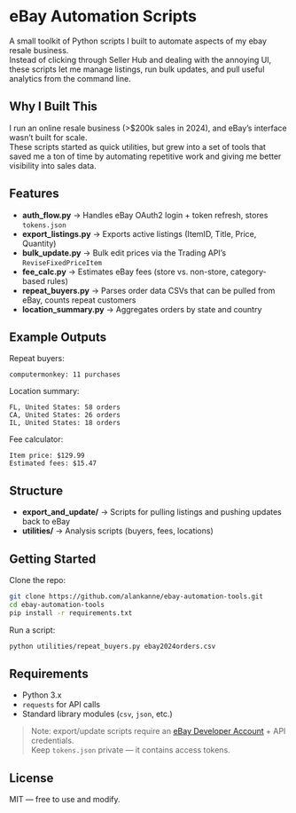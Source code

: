 # eBay Automation Scripts

A small toolkit of Python scripts I built to automate aspects of my ebay resale business.  
Instead of clicking through Seller Hub and dealing with the annoying UI, these scripts let me manage listings, run bulk updates, and pull useful analytics from the command line.

## Why I Built This

I run an online resale business (>$200k sales in 2024), and eBay’s interface wasn’t built for scale.  
These scripts started as quick utilities, but grew into a set of tools that saved me a ton of time by automating repetitive work and giving me better visibility into sales data.

## Features

- **auth_flow.py** → Handles eBay OAuth2 login + token refresh, stores `tokens.json`
- **export_listings.py** → Exports active listings (ItemID, Title, Price, Quantity)
- **bulk_update.py** → Bulk edit prices via the Trading API’s `ReviseFixedPriceItem`
- **fee_calc.py** → Estimates eBay fees (store vs. non-store, category-based rules)
- **repeat_buyers.py** → Parses order data CSVs that can be pulled from eBay, counts repeat customers
- **location_summary.py** → Aggregates orders by state and country

## Example Outputs

Repeat buyers:
```
computermonkey: 11 purchases
```

Location summary:
```
FL, United States: 58 orders
CA, United States: 26 orders
IL, United States: 18 orders
```

Fee calculator:
```
Item price: $129.99
Estimated fees: $15.47
```

## Structure

- **export_and_update/** → Scripts for pulling listings and pushing updates back to eBay  
- **utilities/** → Analysis scripts (buyers, fees, locations)

## Getting Started

Clone the repo:
```bash
git clone https://github.com/alankanne/ebay-automation-tools.git
cd ebay-automation-tools
pip install -r requirements.txt
```

Run a script:
```bash
python utilities/repeat_buyers.py ebay2024orders.csv
```

## Requirements

- Python 3.x  
- `requests` for API calls  
- Standard library modules (`csv`, `json`, etc.)  

> Note: export/update scripts require an [eBay Developer Account](https://developer.ebay.com/) + API credentials.  
> Keep `tokens.json` private — it contains access tokens.  


## License

MIT — free to use and modify.

